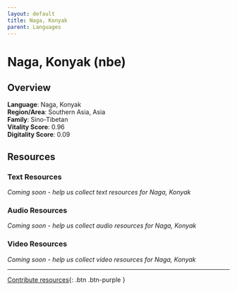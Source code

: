 ```yaml
---
layout: default
title: Naga, Konyak
parent: Languages
---
```


# Naga, Konyak (nbe)

## Overview

**Language**: Naga, Konyak  
**Region/Area**: Southern Asia, Asia  
**Family**: Sino-Tibetan  
**Vitality Score**: 0.96  
**Digitality Score**: 0.09  

## Resources

### Text Resources
*Coming soon - help us collect text resources for Naga, Konyak*

### Audio Resources
*Coming soon - help us collect audio resources for Naga, Konyak*

### Video Resources
*Coming soon - help us collect video resources for Naga, Konyak*

---

[Contribute resources](https://fairtrain.github.io/){: .btn .btn-purple }
